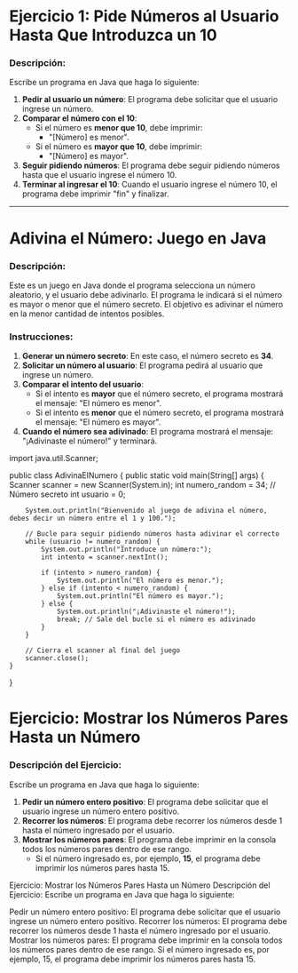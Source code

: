 # Ejercicio 1: Pide Números al Usuario Hasta Que Introduzca un 10

### Descripción:
Escribe un programa en Java que haga lo siguiente:

1. **Pedir al usuario un número**: El programa debe solicitar que el usuario ingrese un número.
2. **Comparar el número con el 10**:
   - Si el número es **menor que 10**, debe imprimir: 
     - "[Número] es menor".
   - Si el número es **mayor que 10**, debe imprimir: 
     - "[Número] es mayor".
3. **Seguir pidiendo números**: El programa debe seguir pidiendo números hasta que el usuario ingrese el número 10.
4. **Terminar al ingresar el 10**: Cuando el usuario ingrese el número 10, el programa debe imprimir "fin" y finalizar.

---

# Adivina el Número: Juego en Java

### Descripción:
Este es un juego en Java donde el programa selecciona un número aleatorio, y el usuario debe adivinarlo. El programa le indicará si el número es mayor o menor que el número secreto. El objetivo es adivinar el número en la menor cantidad de intentos posibles.

### Instrucciones:
1. **Generar un número secreto**: En este caso, el número secreto es **34**.
2. **Solicitar un número al usuario**: El programa pedirá al usuario que ingrese un número.
3. **Comparar el intento del usuario**: 
   - Si el intento es **mayor** que el número secreto, el programa mostrará el mensaje: "El número es menor".
   - Si el intento es **menor** que el número secreto, el programa mostrará el mensaje: "El número es mayor".
4. **Cuando el número sea adivinado**: El programa mostrará el mensaje: "¡Adivinaste el número!" y terminará.

import java.util.Scanner;

public class AdivinaElNumero {
    public static void main(String[] args) {
        Scanner scanner = new Scanner(System.in);
        int numero_random = 34; // Número secreto
        int usuario = 0;

        System.out.println("Bienvenido al juego de adivina el número, debes decir un número entre el 1 y 100.");

        // Bucle para seguir pidiendo números hasta adivinar el correcto
        while (usuario != numero_random) {
            System.out.println("Introduce un número:");
            int intento = scanner.nextInt();

            if (intento > numero_random) {
                System.out.println("El número es menor.");
            } else if (intento < numero_random) {
                System.out.println("El número es mayor.");
            } else {
                System.out.println("¡Adivinaste el número!");
                break; // Sale del bucle si el número es adivinado
            }
        }

        // Cierra el scanner al final del juego
        scanner.close();
    }
}


# Ejercicio: Mostrar los Números Pares Hasta un Número

### Descripción del Ejercicio:
Escribe un programa en Java que haga lo siguiente:

1. **Pedir un número entero positivo**: El programa debe solicitar que el usuario ingrese un número entero positivo.
2. **Recorrer los números**: El programa debe recorrer los números desde 1 hasta el número ingresado por el usuario.
3. **Mostrar los números pares**: El programa debe imprimir en la consola todos los números pares dentro de ese rango.
   - Si el número ingresado es, por ejemplo, **15**, el programa debe imprimir los números pares hasta 15.


Ejercicio: Mostrar los Números Pares Hasta un Número
Descripción del Ejercicio:
Escribe un programa en Java que haga lo siguiente:

Pedir un número entero positivo: El programa debe solicitar que el usuario ingrese un número entero positivo.
Recorrer los números: El programa debe recorrer los números desde 1 hasta el número ingresado por el usuario.
Mostrar los números pares: El programa debe imprimir en la consola todos los números pares dentro de ese rango.
Si el número ingresado es, por ejemplo, 15, el programa debe imprimir los números pares hasta 15.